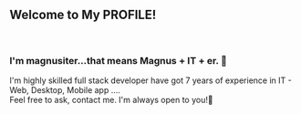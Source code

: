 <h2>Welcome to My PROFILE!</h2><br>
<h3>I'm magnusiter...that means Magnus + IT + er. 👀</h3>
I'm highly skilled full stack developer have got 7 years of experience in IT - Web, Desktop, Mobile app ....<br>
Feel free to ask, contact me. I'm always open to you!👋<br>
